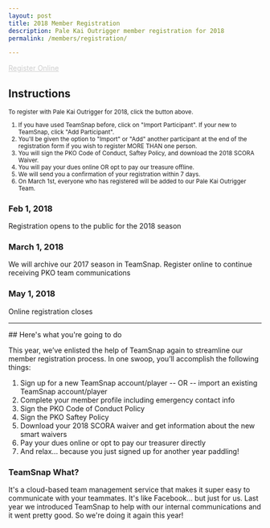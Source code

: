 ```yaml
---
layout: post
title: 2018 Member Registration
description: Pale Kai Outrigger member registration for 2018
permalink: /members/registration/

---
```

<div class="box">
	<a href="https://go.teamsnap.com/forms/103258" target="_blank" class="button special disabled" style="opacity:.2">Register Online</a>
	<h2>Instructions</h2>
	<small>
	<p>To register with Pale Kai Outrigger for 2018, click the button above.</p>
	<ol>	
		<li>If you have used TeamSnap before, click on "Import Participant". If your new to TeamSnap, click "Add Participant".</li>
		<li>You'll be given the option to "Import" or "Add" another participant at the end of the registration form if you wish to register MORE THAN one person.</li>
		<li>You will sign the PKO Code of Conduct, Saftey Policy, and download the 2018 SCORA Waiver.</li>
		<li>You will pay your dues online OR opt to pay our treasure offline.</li>
		<li>We will send you a confirmation of your registration within 7 days.</li>
		<li>On March 1st, everyone who has registered will be added to our Pale Kai Outrigger Team.</li>
	</ol>
	</small>
</div>
<div class="row">
	<div class="4u 12u$(medium)">
		<h3>Feb 1, 2018</h3>
		<p>Registration opens to the public for the 2018 season</p>
	</div>
	<div class="4u 12u$(medium)">
		<h3>March 1, 2018</h3>
		<p>We will archive our 2017 season in TeamSnap. Register online to continue receiving PKO team communications</p>
	</div>
	<div class="4u$ 12u$(medium)">
		<h3>May 1, 2018</h3>
		<p>Online registration closes</p>
	</div>
</div>

<hr/>
## Here's what you're going to do

This year, we’ve enlisted the help of TeamSnap again to streamline our member registration process. In one swoop, you’ll accomplish the following things:
1. Sign up for a new TeamSnap account/player -- OR -- import an existing TeamSnap account/player
2. Complete your member profile including emergency contact info
3. Sign the PKO Code of Conduct Policy
4. Sign the PKO Saftey Policy
5. Download your 2018 SCORA waiver and get information about the new smart waivers
6. Pay your dues online or opt to pay our treasurer directly 
7. And relax... because you just signed up for another year paddling!

### TeamSnap What?
It's a cloud-based team management service that makes it super easy to communicate with your teammates. It's like Facebook... but just for us. Last year we introduced TeamSnap to help with our internal communications and it went pretty good. So we're doing it again this year!
